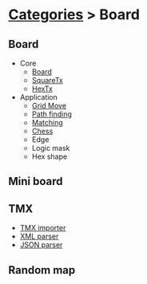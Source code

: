 # [Categories](categories.index.html) > Board

## Board

- Core
  - [Board](rex_board.html)
  - [SquareTx](rex_board_squaretx.html)
  - [HexTx](rex_board_hextx.html)
- Application
  - [Grid Move](rex_grid_move.html)
  - [Path finding](rex_slg_movement.html)
  - [Matching](rex_matcher.html)
  - [Chess](rex_chess.html)
  - Edge
  - Logic mask
  - Hex shape

## Mini board

## TMX

- [TMX importer](rex_tmx_importer_v2.html)
- [XML parser](rex_tmx_xml_parser.html)
- [JSON parser](rex_tmx_json_parser.html)

## Random map


